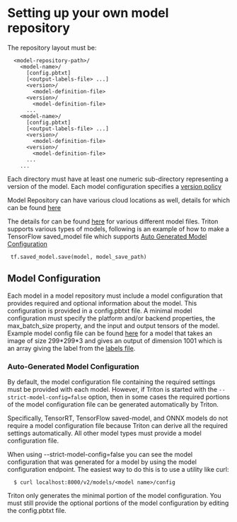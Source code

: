 # Setting up your own model repository

The repository layout must be:

```
  <model-repository-path>/
    <model-name>/
      [config.pbtxt]
      [<output-labels-file> ...]
      <version>/
        <model-definition-file>
      <version>/
        <model-definition-file>
      ...
    <model-name>/
      [config.pbtxt]
      [<output-labels-file> ...]
      <version>/
        <model-definition-file>
      <version>/
        <model-definition-file>
      ...
    ...
```
Each <model-name> directory must have at least one numeric
sub-directory representing a version of the model.  Each model configuration specifies a [version
policy](https://github.com/triton-inference-server/server/blob/main/docs/model_configuration.md#version-policy)

Model Repository can have various cloud locations as well, details for which can be found [here](https://github.com/triton-inference-server/server/blob/main/docs/model_repository.md#model-repository-locations)

The details for <model-definition-file> can be found [here](https://github.com/triton-inference-server/server/blob/main/docs/model_repository.md#model-files) for various different model files. Triton supports various types of models, following is an example of how to make a TensorFlow saved_model file which supports [Auto Generated Model Configuration](https://github.com/bansal01yash/Triton-Inference-server-Use/blob/main/model-setup.md#auto-generated-model-configuration)
 ```
  tf.saved_model.save(model, model_save_path)
```
  
## Model Configuration

Each model in a model repository must include a model configuration that provides required and optional information about the model. This configuration is provided in a config.pbtxt file. A minimal model configuration must specify the platform and/or backend properties, the max_batch_size property, and the input and output tensors of the model. 
Example model config file can be found [here](https://github.com/bansal01yash/Triton-Inference-server-Use/blob/main/model_repository/inception_graphdef/config.pbtxt) for a model that takes an image of size 299\*299\*3 and gives an output of dimension 1001 which is an array giving the label from the [labels file](https://github.com/bansal01yash/Triton-Inference-server-Use/blob/main/model_repository/inception_graphdef/inception_labels.txt).
  
### Auto-Generated Model Configuration
By default, the model configuration file containing the required settings must be provided with each model. However, if Triton is started with the ```--strict-model-config=false``` option, then in some cases the required portions of the model configuration file can be generated automatically by Triton.
  
Specifically, TensorRT, TensorFlow saved-model, and ONNX models do not require a model configuration file because Triton can derive all the required settings automatically. All other model types must provide a model configuration file.
  
When using --strict-model-config=false you can see the model configuration that was generated for a model by using the model configuration endpoint. The easiest way to do this is to use a utility like curl:
```
  $ curl localhost:8000/v2/models/<model name>/config
```  
Triton only generates the minimal portion of the model configuration. You must still provide the optional portions of the model configuration by editing the config.pbtxt file.


